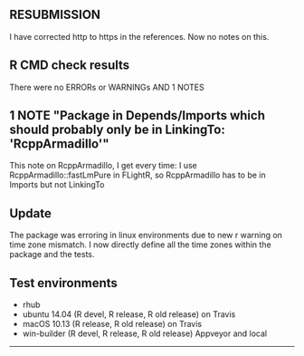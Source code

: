 ## RESUBMISSION
I have corrected http to https in the references. Now no notes on this.
 
## R CMD check results
There were no ERRORs or WARNINGs AND 1 NOTES

## 1 NOTE "Package in Depends/Imports which should probably only be in LinkingTo: 'RcppArmadillo'"
This note on RcppArmadillo, I get every time: I use RcppArmadillo::fastLmPure in FLightR, so RcppArmadillo has to be in Imports but not LinkingTo

## Update
The package was erroring in linux environments due to new r warning on time zone mismatch. I now directly define all the time zones within the package and the tests.
## Test environments
* rhub
* ubuntu 14.04 (R devel, R release, R old release) on Travis
* macOS 10.13 (R release, R old release) on Travis
* win-builder (R devel, R release, R old release) Appveyor and local
---